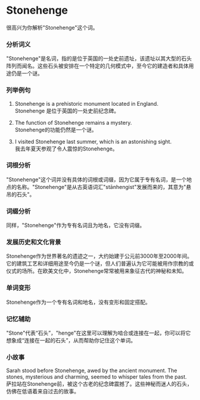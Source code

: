 # Stonehenge

很高兴为你解析"Stonehenge"这个词。

  

### 分析词义

  

"Stonehenge"是名词，指的是位于英国的一处史前遗址，该遗址以其大型的石头阵列而闻名。这些石头被安排在一个特定的几何模式中，至今它的建造者和具体用途仍是一个谜。

  

### 列举例句

  

1.  Stonehenge is a prehistoric monument located in England.  
    Stonehenge 是位于英国的一处史前纪念碑。
    
      
    
2.  The function of Stonehenge remains a mystery.  
    Stonehenge的功能仍然是一个谜。
    
      
    
3.  I visited Stonehenge last summer, which is an astonishing sight.  
    我去年夏天参观了令人震惊的Stonehenge。
    
      
    

  

### 词根分析

  

"Stonehenge"这个词并没有具体的词根或词缀，因为它属于专有名词，是一个地点的名称。"Stonehenge"是从古英语词汇"stānhengist"发展而来的，其意为"悬吊的石头"。

  

### 词缀分析

  

同样，"Stonehenge"作为专有名词且为地名，它没有词缀。

  

### 发展历史和文化背景

  

Stonehenge作为世界著名的遗迹之一，大约始建于公元前3000年至2000年间。它的建筑工艺和详细用途至今仍是一个谜，但人们普遍认为它可能被用作宗教的或仪式的场所。在欧美文化中，Stonehenge常常被用来象征古代的神秘和未知。

  

### 单词变形

  

Stonehenge作为一个专有名词和地名，没有变形和固定搭配。

  

### 记忆辅助

  

"Stone"代表“石头”，"henge"在这里可以理解为啮合或连接在一起，你可以将它想象成“连接在一起的石头”，从而帮助你记住这个单词。

  

### 小故事

  

Sarah stood before Stonehenge, awed by the ancient monument. The stones, mysterious and charming, seemed to whisper tales from the past.  
萨拉站在Stonehenge前，被这个古老的纪念碑震撼了。这些神秘而迷人的石头，仿佛在低语着来自过去的故事。
